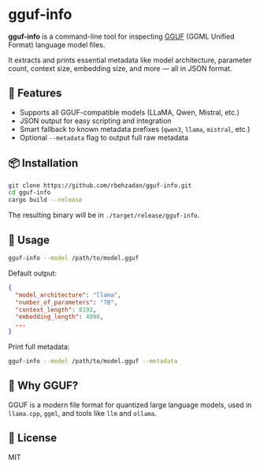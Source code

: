 # gguf-info

**gguf-info** is a command-line tool for inspecting [GGUF](https://github.com/ggerganov/ggml/blob/master/docs/gguf.md) (GGML Unified Format) language model files.

It extracts and prints essential metadata like model architecture, parameter count, context size, embedding size, and more — all in JSON format.

## 🔧 Features

- Supports all GGUF-compatible models (LLaMA, Qwen, Mistral, etc.)
- JSON output for easy scripting and integration
- Smart fallback to known metadata prefixes (`qwen3`, `llama`, `mistral`, etc.)
- Optional `--metadata` flag to output full raw metadata

## 📦 Installation

```bash
git clone https://github.com/rbehzadan/gguf-info.git
cd gguf-info
cargo build --release
````

The resulting binary will be in `./target/release/gguf-info`.

## 🚀 Usage

```bash
gguf-info --model /path/to/model.gguf
```

Default output:

```json
{
  "model_architecture": "llama",
  "number_of_parameters": "7B",
  "context_length": 8192,
  "embedding_length": 4096,
  ...
}
```

Print full metadata:

```bash
gguf-info --model /path/to/model.gguf --metadata
```

## 🧠 Why GGUF?

GGUF is a modern file format for quantized large language models, used in `llama.cpp`, `ggml`, and tools like `llm` and `ollama`.

## 📜 License

MIT
